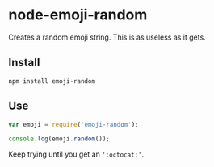node-emoji-random
=================

Creates a random emoji string. This is as useless as it gets.

## Install

```shell
npm install emoji-random
```

## Use

```js
var emoji = require('emoji-random');

console.log(emoji.random());
```

Keep trying until you get an `':octocat:'`.
